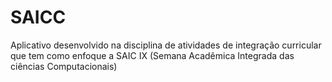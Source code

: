 # SAICC
Aplicativo desenvolvido na disciplina de atividades de integração curricular que tem como enfoque a SAIC IX (Semana Acadêmica Integrada das ciências Computacionais)
